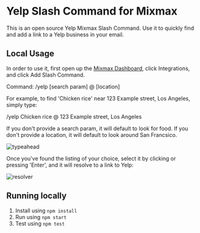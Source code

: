 # Yelp Slash Command for Mixmax

This is an open source Yelp Mixmax Slash Command. Use it to quickly find and add a link to a Yelp business in your email.

## Local Usage

In order to use it, first open up the [Mixmax Dashboard](http://sdk.mixmax.com/docs/the-mixmax-dashboard), click Integrations, and click Add Slash Command. 

Command: /yelp [search param] @ [location]

For example, to find 'Chicken rice' near 123 Example street, Los Angeles, simply type:

/yelp Chicken rice @ 123 Example street, Los Angeles

If you don't provide a search param, it will default to look for food. If you don't provide a location, it will default to look around San Francsico.


![typeahead](https://raw.github.com/pllx/mixmax-yelp-slash-command/master/assets/typeahead.png)


Once you've found the listing of your choice, select it by clicking or pressing 'Enter', and it will resolve to a link to Yelp:


![resolver](https://raw.github.com/pllx/mixmax-yelp-slash-command/master/assets/resolver.png)


## Running locally

1. Install using `npm install`
2. Run using `npm start`
3. Test using `npm test`
